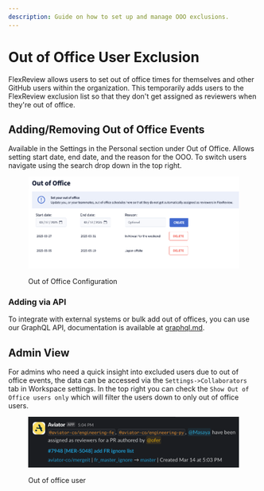 ```yaml
---
description: Guide on how to set up and manage OOO exclusions.
---
```


# Out of Office User Exclusion

FlexReview allows users to set out of office times for themselves and other GitHub users within the organization. This temporarily adds users to the FlexReview exclusion list so that they don't get assigned as reviewers when they're out of office.

## Adding/Removing Out of Office Events

Available in the Settings in the Personal section under Out of Office. Allows setting start date, end date, and the reason for the OOO. To switch users navigate using the search drop down in the top right.

<figure><img src="../../.gitbook/assets/image (1).png" alt=""><figcaption><p>Out of Office Configuration</p></figcaption></figure>

### Adding via API

To integrate with external systems or bulk add out of offices, you can use our GraphQL API, documentation is available at [graphql.md](../../api/reference/graphql.md "mention").

## Admin View

For admins who need a quick insight into excluded users due to out of office events, the data can be accessed via the `Settings->Collaborators`  tab in Workspace settings. In the top right you can check the `Show Out of Office users only`  which will filter the users down to only out of office users.

<figure><img src="../../.gitbook/assets/image (2).png" alt=""><figcaption><p>Out of office user</p></figcaption></figure>

